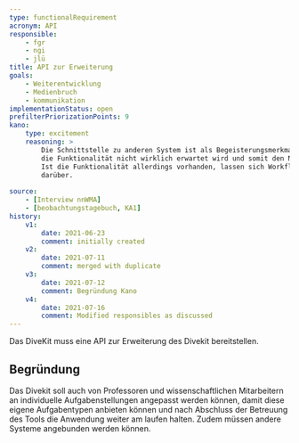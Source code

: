 ```yaml
---
type: functionalRequirement
acronym: API
responsible:    
    - fgr
    - ngi
    - jlü
title: API zur Erweiterung
goals: 
    - Weiterentwicklung
    - Medienbruch
    - kommunikation
implementationStatus: open
prefilterPriorizationPoints: 9
kano:
    type: excitement
    reasoning: >
        Die Schnittstelle zu anderen System ist als Begeisterungsmerkmal einzuordnen, da 
        die Funktionalität nicht wirklich erwartet wird und somit den Nutzern im normalen Gebrauch nicht fehlt. 
        Ist die Funktionalität allerdings vorhanden, lassen sich Workflows eventuell vereinfachen und die Nutzenden freuen sich 
        darüber.
    
source:
    - [Interview nnWMA]
    - [beobachtungstagebuch, KA1]
history:
    v1:
        date: 2021-06-23
        comment: initially created
    v2:
        date: 2021-07-11
        comment: merged with duplicate   
    v3:
        date: 2021-07-12
        comment: Begründung Kano
    v4:
        date: 2021-07-16
        comment: Modified responsibles as discussed
---
```


Das DiveKit muss eine API zur Erweiterung des Divekit bereitstellen.

## Begründung

Das Divekit soll auch von Professoren und wissenschaftlichen Mitarbeitern an individuelle Aufgabenstellungen angepasst werden können, damit diese eigene 
Aufgabentypen anbieten können und nach Abschluss der Betreuung des Tools die Anwendung weiter am laufen halten. Zudem müssen andere Systeme angebunden werden können.
